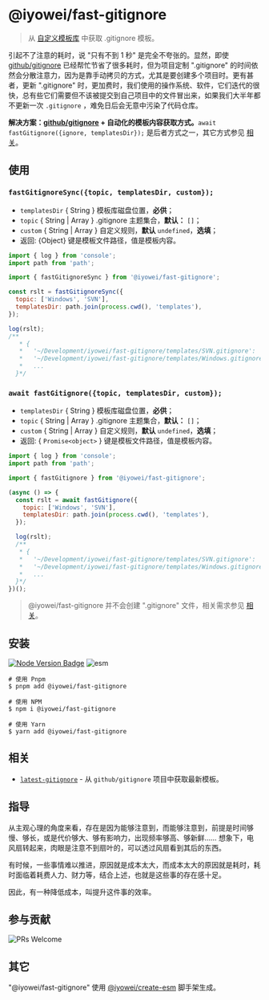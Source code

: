 # @iyowei/fast-gitignore

> 从 [自定义模板库][github/gitignore] 中获取 .gitignore 模板。

引起不了注意的耗时，说 "只有不到 1 秒" 是完全不夸张的。显然，即使 [github/gitignore][github/gitignore] 已经帮忙节省了很多耗时，但为项目定制 ".gitignore" 的时间依然会分散注意力，因为是靠手动拷贝的方式，尤其是要创建多个项目时。更有甚者，更新 ".gitignore" 时，更加费时，我们使用的操作系统、软件，它们迭代的很快，总有些它们需要但不该被提交到自己项目中的文件冒出来，如果我们大半年都不更新一次 `.gitignore` ，难免日后会无意中污染了代码仓库。

**解决方案：[github/gitignore][github/gitignore] + 自动化的模板内容获取方式。**`await fastGitignore({ignore, templatesDir});` 是后者方式之一，其它方式参见 [相关](#相关)。

## 使用

### `fastGitignoreSync({topic, templatesDir, custom});`

- `templatesDir` { String } 模板库磁盘位置，**必供**；
- `topic` { String | Array } .gitignore 主题集合，**默认：** `[]`；
- `custom` { String | Array } 自定义规则，**默认** `undefined`，**选填**；
- 返回: {Object} 键是模板文件路径，值是模板内容。

```javascript
import { log } from 'console';
import path from 'path';

import { fastGitignoreSync } from '@iyowei/fast-gitignore';

const rslt = fastGitignoreSync({
  topic: ['Windows', 'SVN'],
  templatesDir: path.join(process.cwd(), 'templates'),
});

log(rslt);
/**
   * {
   *   '~/Development/iyowei/fast-gitignore/templates/SVN.gitignore': '.svn/\n'
   *   '~/Development/iyowei/fast-gitignore/templates/Windows.gitignore': '# Windows thumbnail cache files\n' + 'Thumbs.db\n' + 'Thumbs.db:encryptable\n' + 'ehthumbs.db\n' + 'ehthumbs_vista.db\n' + '\n' + '# Dump file\n' + '*.stackdump\n' + '\n' + '# Folder config file\n' + '[Dd]esktop.ini\n' + '\n' + '# Recycle Bin used on file shares\n' + '$RECYCLE.BIN \n' + '\n' + '# Windows Installer files\n' + '*.cab\n' + '*.msi\n' + '*.msix\n' + '*.msm\n' + '*.msp\n' + '\n' + '# Windows shortcuts\n' + '*.lnk\n',
   *   ...
  }*/
```

### `await fastGitignore({topic, templatesDir, custom});`

- `templatesDir` { String } 模板库磁盘位置，**必供**；
- `topic` { String | Array } .gitignore 主题集合，**默认：** `[]`；
- `custom` { String | Array } 自定义规则，**默认** `undefined`，**选填**；
- 返回: { `Promise<object>` } 键是模板文件路径，值是模板内容。

```javascript
import { log } from 'console';
import path from 'path';

import { fastGitignore } from '@iyowei/fast-gitignore';

(async () => {
  const rslt = await fastGitignore({
    topic: ['Windows', 'SVN'],
    templatesDir: path.join(process.cwd(), 'templates'),
  });

  log(rslt);
  /**
   * {
   *   '~/Development/iyowei/fast-gitignore/templates/SVN.gitignore': '.svn/\n'
   *   '~/Development/iyowei/fast-gitignore/templates/Windows.gitignore': '# Windows thumbnail cache files\n' + 'Thumbs.db\n' + 'Thumbs.db:encryptable\n' + 'ehthumbs.db\n' + 'ehthumbs_vista.db\n' + '\n' + '# Dump file\n' + '*.stackdump\n' + '\n' + '# Folder config file\n' + '[Dd]esktop.ini\n' + '\n' + '# Recycle Bin used on file shares\n' + '$RECYCLE.BIN \n' + '\n' + '# Windows Installer files\n' + '*.cab\n' + '*.msi\n' + '*.msix\n' + '*.msm\n' + '*.msp\n' + '\n' + '# Windows shortcuts\n' + '*.lnk\n',
   *   ...
  }*/
})();
```

> @iyowei/fast-gitignore 并不会创建 ".gitignore" 文件，相关需求参见 [相关](#相关)。

## 安装

[![Node Version Badge][node version badge]][download node.js] ![esm][esm]

```shell
# 使用 Pnpm
$ pnpm add @iyowei/fast-gitignore

# 使用 NPM
$ npm i @iyowei/fast-gitignore

# 使用 Yarn
$ yarn add @iyowei/fast-gitignore
```

## 相关

- [`latest-gitignore`][latest-gitignore] - 从 `github/gitignore` 项目中获取最新模板。

## 指导

从主观心理的角度来看，存在是因为能够注意到，而能够注意到，前提是时间够慢、够长，或是代价够大、够有影响力，出现频率够高、够新鲜…… 想象下，电风扇转起来，肉眼是注意不到扇叶的，可以透过风扇看到其后的东西。

有时候，一些事情难以推进，原因就是成本太大，而成本太大的原因就是耗时，耗时面临着耗费人力、财力等，结合上述，也就是这些事的存在感十足。

因此，有一种降低成本，叫提升这件事的效率。

## 参与贡献

![PRs Welcome][prs welcome badge]

## 其它

"@iyowei/fast-gitignore" 使用 [@iyowei/create-esm][create-esm] 脚手架生成。

<!-- 链接 -->

[github/gitignore]: https://github.com/github/gitignore
[latest-gitignore]: https://github.com/iyowei/latest-gitignore
[node version badge]: https://img.shields.io/badge/node.js-%3E%3D12.20.0-brightgreen?style=flat&logo=Node.js
[download node.js]: https://nodejs.org/en/download/
[esm]: https://img.shields.io/badge/ESM-brightgreen?style=flat
[prs welcome badge]: https://img.shields.io/badge/PRs-welcome-brightgreen.svg?style=flat
[create-esm]: https://github.com/iyowei/create-esm

<!-- 更多文档细节，参考 https://github.com/iyowei/readme-templates -->
